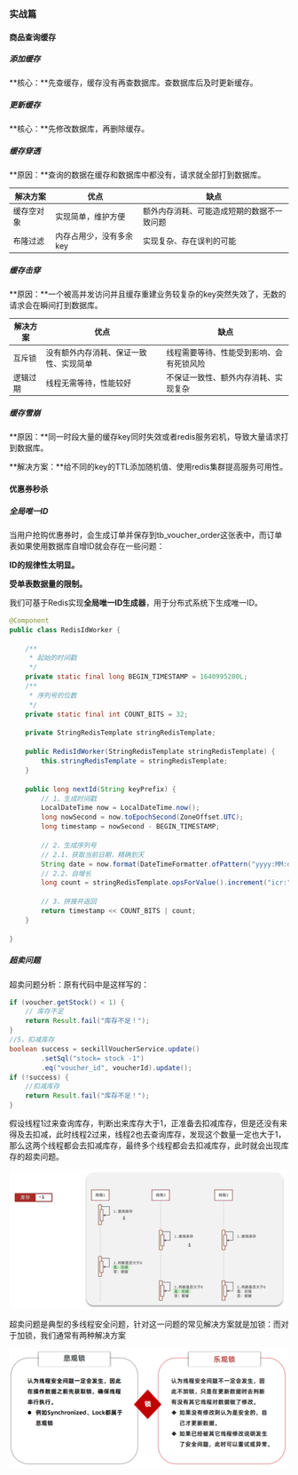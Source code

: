 ### 实战篇

#### 商品查询缓存

##### 添加缓存

**核心：**先查缓存，缓存没有再查数据库。查数据库后及时更新缓存。

##### 更新缓存

**核心：**先修改数据库，再删除缓存。

##### 缓存穿透

**原因：**查询的数据在缓存和数据库中都没有，请求就全部打到数据库。

| 解决方案   | 优点                    | 缺点                                       |
| ---------- | ----------------------- | ------------------------------------------ |
| 缓存空对象 | 实现简单，维护方便      | 额外内存消耗、可能造成短期的数据不一致问题 |
| 布隆过滤   | 内存占用少，没有多余key | 实现复杂、存在误判的可能                   |

##### 缓存击穿

**原因：**一个被高并发访问并且缓存重建业务较复杂的key突然失效了，无数的请求会在瞬间打到数据库。

| 解决方案 | 优点                                   | 缺点                                     |
| -------- | -------------------------------------- | ---------------------------------------- |
| 互斥锁   | 没有额外内存消耗、保证一致性、实现简单 | 线程需要等待、性能受到影响、会有死锁风险 |
| 逻辑过期 | 线程无需等待，性能较好                 | 不保证一致性、额外内存消耗、实现复杂     |

##### 缓存雪崩

**原因：**同一时段大量的缓存key同时失效或者redis服务宕机，导致大量请求打到数据库。

**解决方案：**给不同的key的TTL添加随机值、使用redis集群提高服务可用性。

#### 优惠券秒杀

##### 全局唯一ID

当用户抢购优惠券时，会生成订单并保存到tb_voucher_order这张表中，而订单表如果使用数据库自增ID就会存在一些问题：

**ID的规律性太明显。**

**受单表数据量的限制。**

我们可基于Redis实现**全局唯一ID生成器**，用于分布式系统下生成唯一ID。

```java
@Component
public class RedisIdWorker {

    /**
     * 起始的时间戳
     */
    private static final long BEGIN_TIMESTAMP = 1640995200L;
    /**
     * 序列号的位数
     */
    private static final int COUNT_BITS = 32;

    private StringRedisTemplate stringRedisTemplate;

    public RedisIdWorker(StringRedisTemplate stringRedisTemplate) {
        this.stringRedisTemplate = stringRedisTemplate;
    }

    public long nextId(String keyPrefix) {
        // 1、生成时间戳
        LocalDateTime now = LocalDateTime.now();
        long nowSecond = now.toEpochSecond(ZoneOffset.UTC);
        long timestamp = nowSecond - BEGIN_TIMESTAMP;

        // 2、生成序列号
        // 2.1、获取当前日期，精确到天
        String date = now.format(DateTimeFormatter.ofPattern("yyyy:MM:dd"));
        // 2.2、自增长
        long count = stringRedisTemplate.opsForValue().increment("icr:" + keyPrefix + ":" + date);

        // 3、拼接并返回
        return timestamp << COUNT_BITS | count;
    }

}
```

##### 超卖问题

超卖问题分析：原有代码中是这样写的：

```java
if (voucher.getStock() < 1) {
    // 库存不足
    return Result.fail("库存不足！");
}
//5，扣减库存
boolean success = seckillVoucherService.update()
        .setSql("stock= stock -1")
        .eq("voucher_id", voucherId).update();
if (!success) {
    //扣减库存
    return Result.fail("库存不足！");
}
```

假设线程1过来查询库存，判断出来库存大于1，正准备去扣减库存，但是还没有来得及去扣减，此时线程2过来，线程2也去查询库存，发现这个数量一定也大于1，那么这两个线程都会去扣减库存，最终多个线程都会去扣减库存，此时就会出现库存的超卖问题。

![image-20250720213107857](assets/image-20250720213107857.png)

超卖问题是典型的多线程安全问题，针对这一问题的常见解决方案就是加锁：而对于加锁，我们通常有两种解决方案

![image-20250720213410286](assets/image-20250720213410286.png)

